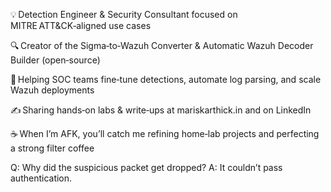 💡 Detection Engineer & Security Consultant focused on MITRE ATT&CK‑aligned use cases

🔍 Creator of the Sigma‑to‑Wazuh Converter & Automatic Wazuh Decoder Builder (open‑source)

🤝 Helping SOC teams fine‑tune detections, automate log parsing, and scale Wazuh deployments

✍️ Sharing hands‑on labs & write‑ups at mariskarthick.in and on LinkedIn

☕ When I’m AFK, you’ll catch me refining home‑lab projects and perfecting a strong filter coffee

Q: Why did the suspicious packet get dropped?
A: It couldn’t pass authentication.

